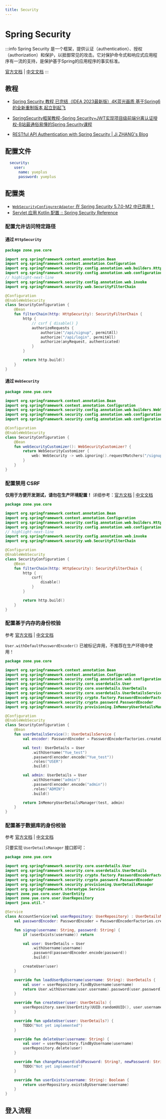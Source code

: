 ```yaml
---
title: Security
---
```


# Spring Security

:::info
Spring Security 是一个框架，提供认证（authentication）、授权（authorization）和保护，以抵御常见的攻击。它对保护命令式和响应式应用程序有一流的支持，是保护基于Spring的应用程序的事实标准。

[官方文档](https://docs.spring.io/spring-security/reference/index.html)
| [中文文档](https://springdoc.cn/spring-security/)
:::

## 教程

- [Spring Security 教程 已完结（IDEA 2023最新版）4K蓝光画质 基于Spring6的全新重制版本 起立到起飞](https://www.bilibili.com/video/BV1fV411M7aS/)
- [SpringSecurity框架教程-Spring Security+JWT实现项目级前端分离认证授权-B站最通俗易懂的Spring Security课程](https://www.bilibili.com/video/BV1mm4y1X7Hc/)

- [RESTful API Authentication with Spring Security | Ji ZHANG's Blog](https://shzhangji.com/blog/2023/01/15/restful-api-authentication-with-spring-security/)

## 配置文件

```yaml title="src/main/resources/application.yaml"
  security:
    user:
      name: yueplus
      password: yueplus
```

## 配置类

- [`WebSecurityConfigurerAdapter` 在 Spring Security 5.7.0-M2 中已弃用！](https://spring.io/blog/2022/02/21/spring-security-without-the-websecurityconfigureradapter)
- [Servlet 应用 Kotlin 配置 :: Spring Security Reference](https://springdoc.cn/spring-security/servlet/configuration/kotlin.html)

### 配置允许访问特定路径

#### 通过 `HttpSecurity`

```kotlin
package zone.yue.core

import org.springframework.context.annotation.Bean
import org.springframework.context.annotation.Configuration
import org.springframework.security.config.annotation.web.builders.HttpSecurity
import org.springframework.security.config.annotation.web.configuration.EnableWebSecurity
// highlight-next-line
import org.springframework.security.config.annotation.web.invoke
import org.springframework.security.web.SecurityFilterChain

@Configuration
@EnableWebSecurity
class SecurityConfiguration {
    @Bean
    fun filterChain(http: HttpSecurity): SecurityFilterChain {
        http {
            // csrf { disable() }
            authorizeRequests {
                authorize("/api/signup", permitAll)
                authorize("/api/login", permitAll)
                authorize(anyRequest, authenticated)
            }
        }

        return http.build()
    }
}
```

#### 通过 `WebSecurity`

```kotlin
package zone.yue.core

import org.springframework.context.annotation.Bean
import org.springframework.context.annotation.Configuration
import org.springframework.security.config.annotation.web.builders.WebSecurity
import org.springframework.security.config.annotation.web.configuration.EnableWebSecurity
import org.springframework.security.config.annotation.web.configuration.WebSecurityCustomizer

@Configuration
@EnableWebSecurity
class SecurityConfiguration {
    @Bean
    fun webSecurityCustomizer(): WebSecurityCustomizer? {
        return WebSecurityCustomizer {
            web: WebSecurity -> web.ignoring().requestMatchers("/signup")
        }
    }
}
```

### 配置禁用 CSRF

**仅用于方便开发测试，请勿在生产环境配置！**
详细参考：[官方文档](https://docs.spring.io/spring-security/reference/servlet/exploits/csrf.html)
| [中文文档](https://springdoc.cn/spring-security/servlet/exploits/csrf.html)

```kotlin
package zone.yue.core

import org.springframework.context.annotation.Bean
import org.springframework.context.annotation.Configuration
import org.springframework.security.config.annotation.web.builders.HttpSecurity
import org.springframework.security.config.annotation.web.configuration.EnableWebSecurity
// highlight-next-line
import org.springframework.security.config.annotation.web.invoke
import org.springframework.security.web.SecurityFilterChain

@Configuration
@EnableWebSecurity
class SecurityConfiguration {
    @Bean
    fun filterChain(http: HttpSecurity): SecurityFilterChain {
        http {
            csrf{
                disable()
            }
        }

        return http.build()
    }
}
```

### 配置基于内存的身份校验

参考 [官方文档](https://docs.spring.io/spring-security/reference/servlet/authentication/passwords/in-memory.html)
| [中文文档](https://springdoc.cn/spring-security/servlet/authentication/passwords/in-memory.html)

`User.withDefaultPasswordEncoder()` 已被标记弃用，不推荐在生产环境中使用！

```kotlin
package zone.yue.core

import org.springframework.context.annotation.Bean
import org.springframework.context.annotation.Configuration
import org.springframework.security.config.annotation.web.configuration.EnableWebSecurity
import org.springframework.security.core.userdetails.User
import org.springframework.security.core.userdetails.UserDetails
import org.springframework.security.core.userdetails.UserDetailsService
import org.springframework.security.crypto.factory.PasswordEncoderFactories
import org.springframework.security.crypto.password.PasswordEncoder
import org.springframework.security.provisioning.InMemoryUserDetailsManager

@Configuration
@EnableWebSecurity
class SecurityConfiguration {    
    @Bean
    fun userDetailsService(): UserDetailsService {
        val encoder: PasswordEncoder = PasswordEncoderFactories.createDelegatingPasswordEncoder()

        val test: UserDetails = User
            .withUsername("Yue_test")
            .password(encoder.encode("Yue_test"))
            .roles("USER")
            .build()

        val admin: UserDetails = User
            .withUsername("admin")
            .password(encoder.encode("admin"))
            .roles("ADMIN")
            .build()

        return InMemoryUserDetailsManager(test, admin)
    }
}
```

### 配置基于数据库的身份校验

参考 [官方文档](https://docs.spring.io/spring-security/reference/servlet/authentication/passwords/user-details-service.html)
| [中文文档](https://springdoc.cn/spring-security/servlet/authentication/passwords/user-details-service.html)

只要实现 `UserDetailsManager` 接口即可：

```kotlin
package zone.yue.core

import org.springframework.security.core.userdetails.User
import org.springframework.security.core.userdetails.UserDetails
import org.springframework.security.crypto.factory.PasswordEncoderFactories
import org.springframework.security.crypto.password.PasswordEncoder
import org.springframework.security.provisioning.UserDetailsManager
import org.springframework.stereotype.Service
import zone.yue.core.user.UserEntity
import zone.yue.core.user.UserRepository
import java.util.*

@Service
class AccountService(val userRepository: UserRepository) : UserDetailsManager {
    val passwordEncoder: PasswordEncoder = PasswordEncoderFactories.createDelegatingPasswordEncoder()

    fun signup(username: String, password: String) {
        if (userExists(username)) return

        val user: UserDetails = User
            .withUsername(username)
            .password(passwordEncoder.encode(password))
            .build()

        createUser(user)
    }

    override fun loadUserByUsername(username: String): UserDetails {
        val user = userRepository.findByUsername(username)
        return User.withUsername(user.username).password(user.password).build()
    }

    override fun createUser(user: UserDetails) {
        userRepository.save(UserEntity(UUID.randomUUID(), user.username, user.password))
    }

    override fun updateUser(user: UserDetails?) {
        TODO("Not yet implemented")
    }

    override fun deleteUser(username: String) {
        val user = userRepository.findByUsername(username)
        userRepository.delete(user)
    }

    override fun changePassword(oldPassword: String?, newPassword: String?) {
        TODO("Not yet implemented")
    }

    override fun userExists(username: String): Boolean {
        return userRepository.existsByUsername(username)
    }
}
```

## 登入流程


